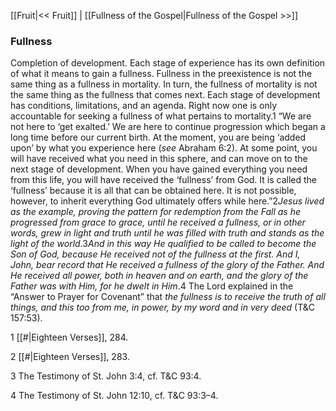 [[Fruit|<< Fruit]]  |  [[Fullness of the Gospel|Fullness of the Gospel >>]]

### Fullness
Completion of development. Each stage of experience has its own definition of what it means to gain a fullness. Fullness in the preexistence is not the same thing as a fullness in mortality. In turn, the fullness of mortality is not the same thing as the fullness that comes next. Each stage of development has conditions, limitations, and an agenda. Right now one is only accountable for seeking a fullness of what pertains to mortality.1 “We are not here to ‘get exalted.’ We are here to continue progression which began a long time before our current birth. At the moment, you are being ‘added upon’ by what you experience here (*see* Abraham 6:2). At some point, you will have received what you need in this sphere, and can move on to the next stage of development. When you have gained everything you need from this life, you will have received the ‘fullness’ from God. It is called the ‘fullness’ because it is all that can be obtained here. It is not possible, however, to inherit everything God ultimately offers while here.”2*Jesus lived as the example, proving the pattern for redemption from the Fall as he progressed from grace to grace, until he received a fullness, or in other words, grew in light and truth until he was filled with truth and stands as the light of the world*.3*And in this way He qualified to be called to become the Son of God, because He received not of the fullness at the first. And I, John, bear record that He received a fullness of the glory of the Father. And He received all power, both in heaven and on earth, and the glory of the Father was with Him, for he dwelt in Him*.4 The Lord explained in the “Answer to Prayer for Covenant” that *the fullness is to receive the truth of all things, and this too from me, in power, by my word and in very deed* (T&C 157:53).



1
[[#|Eighteen Verses]], 284.


2
[[#|Eighteen Verses]], 283.


3 The Testimony of St. John 3:4, cf. T&C 93:4.


4 The Testimony of St. John 12:10, cf. T&C 93:3–4.